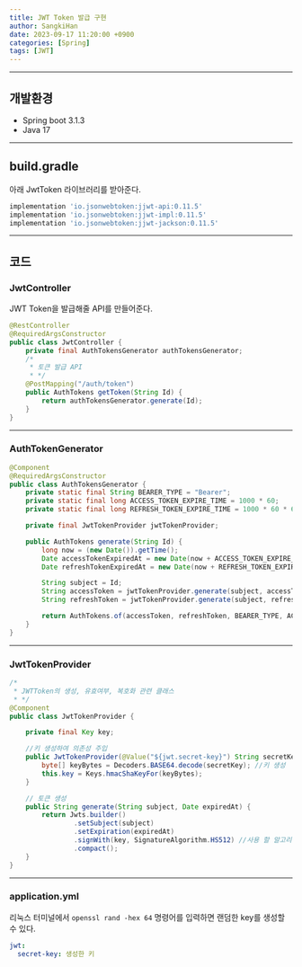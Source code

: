 ```yaml
---
title: JWT Token 발급 구현
author: SangkiHan
date: 2023-09-17 11:20:00 +0900
categories: [Spring]
tags: [JWT]
---
```

------------

## 개발환경
+ Spring boot 3.1.3
+ Java 17

------------

## build.gradle

아래 JwtToken 라이브러리를 받아준다.

``` gradle
implementation 'io.jsonwebtoken:jjwt-api:0.11.5'
implementation 'io.jsonwebtoken:jjwt-impl:0.11.5'
implementation 'io.jsonwebtoken:jjwt-jackson:0.11.5'
```

------------

## 코드

### JwtController

JWT Token을 발급해줄 API를 만들어준다.

``` java
@RestController
@RequiredArgsConstructor
public class JwtController {
	private final AuthTokensGenerator authTokensGenerator;
	/*
	 * 토큰 발급 API
	 * */
	@PostMapping("/auth/token")
	public AuthTokens getToken(String Id) {
		return authTokensGenerator.generate(Id);
	}
}
```

------------

### AuthTokenGenerator
``` java
@Component
@RequiredArgsConstructor
public class AuthTokensGenerator {
    private static final String BEARER_TYPE = "Bearer";
    private static final long ACCESS_TOKEN_EXPIRE_TIME = 1000 * 60;       // 1분 -> 테스트를 위해 짧게 설정
    private static final long REFRESH_TOKEN_EXPIRE_TIME = 1000 * 60 * 60;  //1시간 -> 테스트를 위해 짧게 설정

    private final JwtTokenProvider jwtTokenProvider;

    public AuthTokens generate(String Id) {
        long now = (new Date()).getTime();
        Date accessTokenExpiredAt = new Date(now + ACCESS_TOKEN_EXPIRE_TIME);				//AccessToken 유효기간 지정
        Date refreshTokenExpiredAt = new Date(now + REFRESH_TOKEN_EXPIRE_TIME);				//RefreshToken 유효기간 지정

        String subject = Id;
        String accessToken = jwtTokenProvider.generate(subject, accessTokenExpiredAt);		//AccessToken 생성
        String refreshToken = jwtTokenProvider.generate(subject, refreshTokenExpiredAt);	//RefreshToken 생성

        return AuthTokens.of(accessToken, refreshToken, BEARER_TYPE, ACCESS_TOKEN_EXPIRE_TIME / 1000L);
    }
}
```

------------

### JwtTokenProvider
``` java
/*
 * JWTToken의 생성, 유효여부, 복호화 관련 클래스
 * */
@Component
public class JwtTokenProvider {

    private final Key key;

    //키 생성하여 의존성 주입
    public JwtTokenProvider(@Value("${jwt.secret-key}") String secretKey) {
        byte[] keyBytes = Decoders.BASE64.decode(secretKey); //키 생성
        this.key = Keys.hmacShaKeyFor(keyBytes);
    }

    // 토큰 생성
    public String generate(String subject, Date expiredAt) {
        return Jwts.builder()
                .setSubject(subject)
                .setExpiration(expiredAt)
                .signWith(key, SignatureAlgorithm.HS512) //사용 할 알고리즘 지정
                .compact();
    }
}
```

------------

### application.yml

리눅스 터미널에서 ```openssl rand -hex 64``` 명령어를 입력하면 랜덤한 key를 생성할 수 있다.

``` yml
jwt:
  secret-key: 생성한 키
```